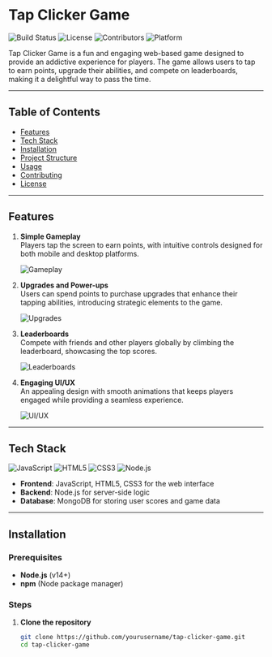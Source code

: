 # Tap Clicker Game

![Build Status](https://img.shields.io/badge/build-passing-brightgreen)
![License](https://img.shields.io/github/license/yourusername/tap-clicker-game)
![Contributors](https://img.shields.io/github/contributors/yourusername/tap-clicker-game)
![Platform](https://img.shields.io/badge/platform-Web-blue)

Tap Clicker Game is a fun and engaging web-based game designed to provide an addictive experience for players. The game allows users to tap to earn points, upgrade their abilities, and compete on leaderboards, making it a delightful way to pass the time.

---

## Table of Contents
- [Features](#features)
- [Tech Stack](#tech-stack)
- [Installation](#installation)
- [Project Structure](#project-structure)
- [Usage](#usage)
- [Contributing](#contributing)
- [License](#license)

---

## Features

1. **Simple Gameplay**  
   Players tap the screen to earn points, with intuitive controls designed for both mobile and desktop platforms.

   ![Gameplay](https://yourimageurl.com/gameplay.png)

2. **Upgrades and Power-ups**  
   Users can spend points to purchase upgrades that enhance their tapping abilities, introducing strategic elements to the game.

   ![Upgrades](https://yourimageurl.com/upgrades.png)

3. **Leaderboards**  
   Compete with friends and other players globally by climbing the leaderboard, showcasing the top scores.

   ![Leaderboards](https://yourimageurl.com/leaderboards.png)

4. **Engaging UI/UX**  
   An appealing design with smooth animations that keeps players engaged while providing a seamless experience.

   ![UI/UX](https://yourimageurl.com/uiux.png)

---

## Tech Stack

![JavaScript](https://img.shields.io/badge/JavaScript-ES6-blue?logo=javascript)
![HTML5](https://img.shields.io/badge/HTML5-5-orange?logo=html5)
![CSS3](https://img.shields.io/badge/CSS3-3-blue?logo=css3)
![Node.js](https://img.shields.io/badge/Node.js-14+-green?logo=node.js)

- **Frontend**: JavaScript, HTML5, CSS3 for the web interface
- **Backend**: Node.js for server-side logic
- **Database**: MongoDB for storing user scores and game data

---

## Installation

### Prerequisites
- **Node.js** (v14+)
- **npm** (Node package manager)

### Steps

1. **Clone the repository**
   ```bash
   git clone https://github.com/yourusername/tap-clicker-game.git
   cd tap-clicker-game
